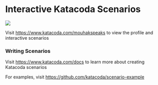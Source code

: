 # Interactive Katacoda Scenarios

[![](http://shields.katacoda.com/katacoda/mouhakspeaks/count.svg)](https://www.katacoda.com/mouhakspeaks "Get your profile on Katacoda.com")

Visit https://www.katacoda.com/mouhakspeaks to view the profile and interactive scenarios

### Writing Scenarios
Visit https://www.katacoda.com/docs to learn more about creating Katacoda scenarios

For examples, visit https://github.com/katacoda/scenario-example
